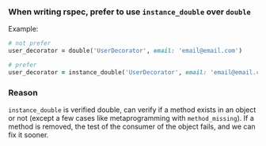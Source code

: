 ### When writing rspec, prefer to use `instance_double` over `double`

Example:

```ruby
# not prefer
user_decorator = double('UserDecorator', email: 'email@email.com')

# prefer
user_decorator = instance_double('UserDecorator', email: 'email@email.com')
```

### Reason

`instance_double` is verified double, can verify if a method exists in an object
or not (except a few cases like metaprogramming with `method_missing`). If a
method is removed, the test of the consumer of the object fails, and we can fix
it sooner.
